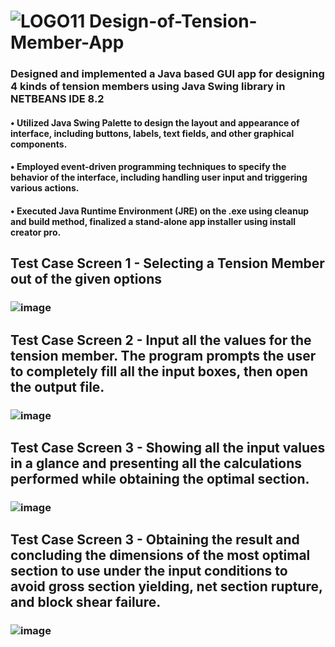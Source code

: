 # ![LOGO11](https://user-images.githubusercontent.com/121078997/210884427-ab51609f-a378-4613-b9c5-a2bfe289596c.jpg) Design-of-Tension-Member-App
### Designed and implemented a Java based GUI app for designing 4 kinds of tension members using Java Swing library in NETBEANS IDE 8.2
#### • Utilized Java Swing Palette to design the layout and appearance of interface, including buttons, labels, text fields, and other graphical components.
#### • Employed event-driven programming techniques to specify the behavior of the interface, including handling user input and triggering various actions.
#### • Executed Java Runtime Environment (JRE) on the .exe using cleanup and build method, finalized a stand-alone app installer using install creator pro.
## Test Case Screen 1 - Selecting a Tension Member out of the given options 
### ![image](https://user-images.githubusercontent.com/121078997/210882382-3cf398b4-cba1-4c8f-b601-a9b944cb2bd5.png)
## Test Case Screen 2 - Input all the values for the tension member. The program prompts the user to completely fill all the input boxes, then open the output file.
### ![image](https://user-images.githubusercontent.com/121078997/210883309-a13d217d-ed16-457d-ba1b-9158d5250abc.png)
## Test Case Screen 3 - Showing all the input values in a glance and presenting all the calculations performed while obtaining the optimal section.
### ![image](https://user-images.githubusercontent.com/121078997/210883390-697f338d-2215-4971-8126-72c64ae67935.png)
## Test Case Screen 3 - Obtaining the result and concluding the dimensions of the most optimal section to use under the input conditions to avoid gross section yielding, net section rupture, and block shear failure.
### ![image](https://user-images.githubusercontent.com/121078997/210883482-40a6fee9-c55b-4d43-a18e-9742c923036a.png)



